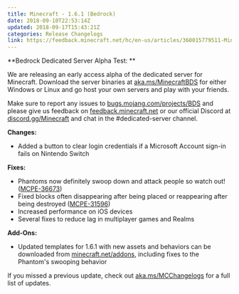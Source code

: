 ```yaml
---
title: Minecraft - 1.6.1 (Bedrock)
date: 2018-09-10T22:53:14Z
updated: 2018-09-17T15:43:21Z
categories: Release Changelogs
link: https://feedback.minecraft.net/hc/en-us/articles/360015779511-Minecraft-1-6-1-Bedrock
---
```


**Bedrock Dedicated Server Alpha Test: **

We are releasing an early access alpha of the dedicated server for Minecraft. Download the server binaries at [aka.ms/MinecraftBDS](https://aka.ms/MinecraftBDS) for either Windows or Linux and go host your own servers and play with your friends.

Make sure to report any issues to [bugs.mojang.com/projects/BDS](https://na01.safelinks.protection.outlook.com/?url=https%3A%2F%2Fbugs.mojang.com%2Fprojects%2FBDS&data=02%7C01%7C%7Cae961f70845741f314f108d6176f1a8b%7C72f988bf86f141af91ab2d7cd011db47%7C1%7C0%7C636722163281654949&sdata=mC0Dvr5h%2BuQJTPTdbt1ihzPdh7jPkenUgRS4l6zafx4%3D&reserved=0) and please give us feedback on [feedback.minecraft.net](https://na01.safelinks.protection.outlook.com/?url=https%3A%2F%2Ffeedback.minecraft.net&data=02%7C01%7C%7Cae961f70845741f314f108d6176f1a8b%7C72f988bf86f141af91ab2d7cd011db47%7C1%7C0%7C636722163281654949&sdata=NQWN888KojJZVfUdNg7FubQ2fQAzwsdF8LiBnJFGVT8%3D&reserved=0) or our official Discord at [discord.gg/Minecraft](https://na01.safelinks.protection.outlook.com/?url=https%3A%2F%2Fdiscord.gg%2FMinecraft&data=02%7C01%7C%7Cae961f70845741f314f108d6176f1a8b%7C72f988bf86f141af91ab2d7cd011db47%7C1%7C0%7C636722163281664966&sdata=YeLUUDHOJTgAyYfFhXbwaZ054KiK3Aj58Q1YkrHrWJ0%3D&reserved=0) and chat in the \#dedicated-server channel.  
  

**Changes:**

- Added a button to clear login credentials if a Microsoft Account sign-in fails on Nintendo Switch  
    

**Fixes:**

- Phantoms now definitely swoop down and attack people so watch out! ([MCPE-36673](https://na01.safelinks.protection.outlook.com/?url=https%3A%2F%2Fbugs.mojang.com%2Fbrowse%2FMCPE-36673&data=02%7C01%7C%7Cae961f70845741f314f108d6176f1a8b%7C72f988bf86f141af91ab2d7cd011db47%7C1%7C0%7C636722163281674970&sdata=CTCA2hNpMOMCnm4OJuJvBELa17d4CRvJXLhrQzk2s7A%3D&reserved=0))
- Fixed blocks often disappearing after being placed or reappearing after being destroyed ([MCPE-31596](https://na01.safelinks.protection.outlook.com/?url=https%3A%2F%2Fbugs.mojang.com%2Fbrowse%2FMCPE-31596&data=02%7C01%7C%7Cae961f70845741f314f108d6176f1a8b%7C72f988bf86f141af91ab2d7cd011db47%7C1%7C0%7C636722163281674970&sdata=lryzUt9RLess6mRqJ%2B%2B1yEMw6N8NGmNv7v1m2rVxjWI%3D&reserved=0))
- Increased performance on iOS devices
- Several fixes to reduce lag in multiplayer games and Realms  
    

**Add-Ons:**

- Updated templates for 1.6.1 with new assets and behaviors can be downloaded from [minecraft.net/addons](https://minecraft.net/addons), including fixes to the Phantom's swooping behavior  
    

If you missed a previous update, check out [aka.ms/MCChangelogs](https://na01.safelinks.protection.outlook.com/?url=https%3A%2F%2Faka.ms%2FMCChangelogs&data=02%7C01%7C%7Cae961f70845741f314f108d6176f1a8b%7C72f988bf86f141af91ab2d7cd011db47%7C1%7C0%7C636722163281684978&sdata=4vUICl3zgLT4wHUXLCeaKrBYaIOUE2Ej8RaF%2FaxfCKg%3D&reserved=0) for a full list of updates.
